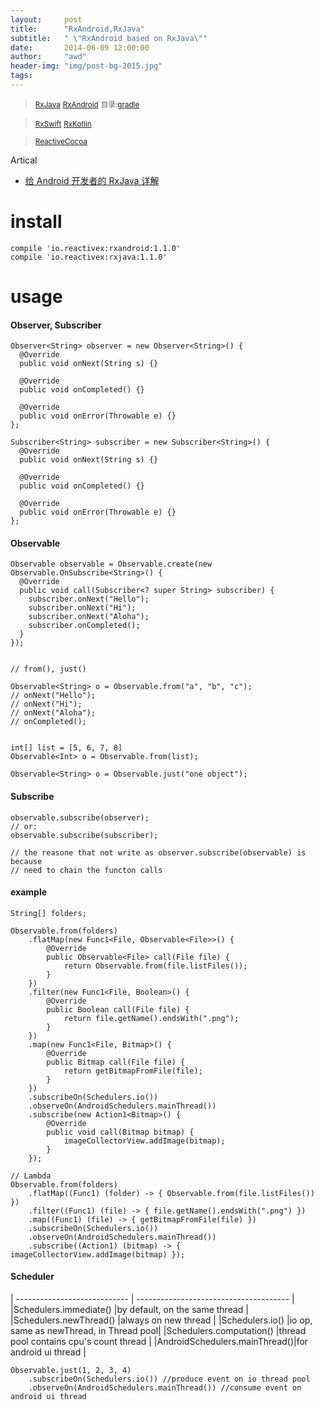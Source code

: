 ```yaml
---
layout:     post
title:      "RxAndroid,RxJava"
subtitle:   " \"RxAndroid based on RxJava\""
date:       2014-06-09 12:00:00
author:     "awd"
header-img: "img/post-bg-2015.jpg"
tags:
---
```

><small>[RxJava](https://github.com/ReactiveX/RxJava)</small>
><small>[RxAndroid](https://github.com/ReactiveX/RxAndroid)</small>
><small>目录:[gradle](/2014/06/09/gradle)</small>


><small>[RxSwift](https://github.com/ReactiveX/RxSwift)</small>
><small>[RxKotlin](https://github.com/ReactiveX/RxKotlin)</small>

><small>[ReactiveCocoa](https://github.com/ReactiveCocoa/ReactiveCocoa)</small>

Artical 
- [给 Android 开发者的 RxJava 详解](http://gank.io/post/560e15be2dca930e00da1083)


# install

```
compile 'io.reactivex:rxandroid:1.1.0'
compile 'io.reactivex:rxjava:1.1.0'
```

# usage

#### Observer, Subscriber

```
Observer<String> observer = new Observer<String>() {
  @Override
  public void onNext(String s) {}

  @Override
  public void onCompleted() {}

  @Override
  public void onError(Throwable e) {}
};

Subscriber<String> subscriber = new Subscriber<String>() {
  @Override
  public void onNext(String s) {}

  @Override
  public void onCompleted() {}

  @Override
  public void onError(Throwable e) {}
};
```

#### Observable

```
Observable observable = Observable.create(new Observable.OnSubscribe<String>() {
  @Override
  public void call(Subscriber<? super String> subscriber) {
    subscriber.onNext("Hello");
    subscriber.onNext("Hi");
    subscriber.onNext("Aloha");
    subscriber.onCompleted();
  }
});


// from(), just()

Observable<String> o = Observable.from("a", "b", "c");
// onNext("Hello");
// onNext("Hi");
// onNext("Aloha");
// onCompleted();


int[] list = [5, 6, 7, 8]
Observable<Int> o = Observable.from(list);

Observable<String> o = Observable.just("one object");
```

#### Subscribe

```
observable.subscribe(observer);
// or: 
observable.subscribe(subscriber);

// the reasone that not write as observer.subscribe(observable) is because 
// need to chain the functon calls
```

#### example

```
String[] folders;

Observable.from(folders)
    .flatMap(new Func1<File, Observable<File>>() {
        @Override
        public Observable<File> call(File file) {
            return Observable.from(file.listFiles());
        }
    })
    .filter(new Func1<File, Boolean>() {
        @Override
        public Boolean call(File file) {
            return file.getName().endsWith(".png");
        }
    })
    .map(new Func1<File, Bitmap>() {
        @Override
        public Bitmap call(File file) {
            return getBitmapFromFile(file);
        }
    })
    .subscribeOn(Schedulers.io())
    .observeOn(AndroidSchedulers.mainThread())
    .subscribe(new Action1<Bitmap>() {
        @Override
        public void call(Bitmap bitmap) {
            imageCollectorView.addImage(bitmap);
        }
    });

// Lambda
Observable.from(folders)
    .flatMap((Func1) (folder) -> { Observable.from(file.listFiles()) })
    .filter((Func1) (file) -> { file.getName().endsWith(".png") })
    .map((Func1) (file) -> { getBitmapFromFile(file) })
    .subscribeOn(Schedulers.io())
    .observeOn(AndroidSchedulers.mainThread())
    .subscribe((Action1) (bitmap) -> { imageCollectorView.addImage(bitmap) });
```

#### Scheduler

| ---------------------------- | -------------------------------------- |
|Schedulers.immediate()        |by default, on the same thread          |
|Schedulers.newThread()        |always on new thread                    |
|Schedulers.io()               |io op, same as newThread, in Thread pool|
|Schedulers.computation()      |thread pool contains cpu's count thread |
|AndroidSchedulers.mainThread()|for android ui thread                   |

```
Observable.just(1, 2, 3, 4)
    .subscribeOn(Schedulers.io()) //produce event on io thread pool
    .observeOn(AndroidSchedulers.mainThread()) //consume event on android ui thread
```

